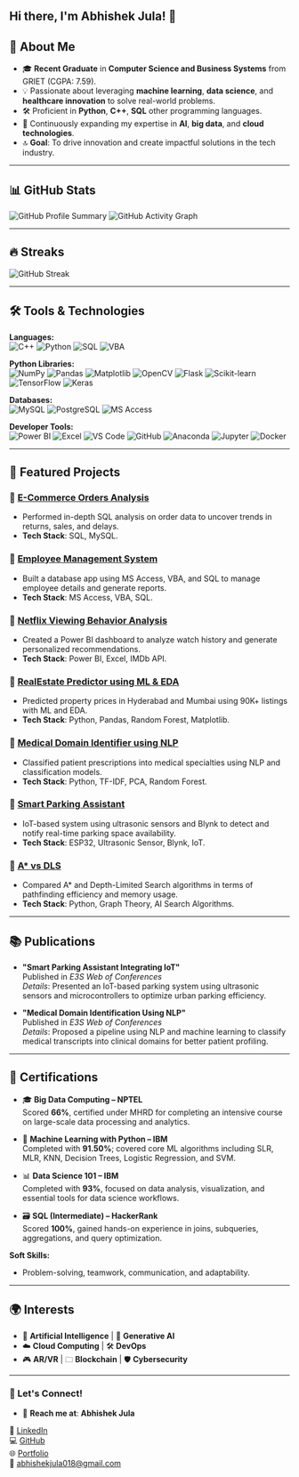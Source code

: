 ## Hi there, I'm Abhishek Jula! 👋


## 🚀 About Me
- 🎓 **Recent Graduate** in **Computer Science and Business Systems** from GRIET (CGPA: 7.59).
- 💡 Passionate about leveraging **machine learning**, **data science**, and **healthcare innovation** to solve real-world problems.
- 🛠️ Proficient in **Python**, **C++**, **SQL** other programming languages.
- 🌱 Continuously expanding my expertise in **AI**, **big data**, and **cloud technologies**.
- 🔝 **Goal**: To drive innovation and create impactful solutions in the tech industry.

---

## 📊 GitHub Stats
![GitHub Profile Summary](https://github-profile-summary-cards.vercel.app/api/cards/profile-details?username=ABHISHEKJULA07&theme=radical)
![GitHub Activity Graph](https://github-readme-activity-graph.vercel.app/graph?username=ABHISHEKJULA07&theme=radical)

---

## 🔥 Streaks
![GitHub Streak](https://github-readme-streak-stats.herokuapp.com/?user=ABHISHEKJULA07&theme=radical)

---

## 🛠️ Tools & Technologies

**Languages:**  
![C++](https://img.shields.io/badge/-C++-00599C?logo=c%2B%2B&logoColor=white&style=for-the-badge)
![Python](https://img.shields.io/badge/-Python-3776AB?logo=python&logoColor=white&style=for-the-badge)
![SQL](https://img.shields.io/badge/-SQL-4479A1?logo=mysql&logoColor=white&style=for-the-badge)
![VBA](https://img.shields.io/badge/-VBA-0D4B91?logo=microsoft-access&logoColor=white&style=for-the-badge)

**Python Libraries:**  
![NumPy](https://img.shields.io/badge/-NumPy-013243?logo=numpy&logoColor=white&style=for-the-badge)
![Pandas](https://img.shields.io/badge/-Pandas-150458?logo=pandas&logoColor=white&style=for-the-badge)
![Matplotlib](https://img.shields.io/badge/-Matplotlib-11557c?logo=matplotlib&logoColor=white&style=for-the-badge)
![OpenCV](https://img.shields.io/badge/-OpenCV-5C3EE8?logo=opencv&logoColor=white&style=for-the-badge)
![Flask](https://img.shields.io/badge/-Flask-000000?logo=flask&logoColor=white&style=for-the-badge)
![Scikit-learn](https://img.shields.io/badge/-Scikit%20Learn-F7931E?logo=scikit-learn&logoColor=white&style=for-the-badge)
![TensorFlow](https://img.shields.io/badge/-TensorFlow-FF6F00?logo=tensorflow&logoColor=white&style=for-the-badge)
![Keras](https://img.shields.io/badge/-Keras-D00000?logo=keras&logoColor=white&style=for-the-badge)

**Databases:**  
![MySQL](https://img.shields.io/badge/-MySQL-4479A1?logo=mysql&logoColor=white&style=for-the-badge)
![PostgreSQL](https://img.shields.io/badge/-PostgreSQL-336791?logo=postgresql&logoColor=white&style=for-the-badge)
![MS Access](https://img.shields.io/badge/-MS%20Access-A4373A?logo=microsoft-access&logoColor=white&style=for-the-badge)

**Developer Tools:**  
![Power BI](https://img.shields.io/badge/-Power%20BI-F2C811?logo=powerbi&logoColor=black&style=for-the-badge)
![Excel](https://img.shields.io/badge/-Excel-217346?logo=microsoft-excel&logoColor=white&style=for-the-badge)
![VS Code](https://img.shields.io/badge/-VS%20Code-007ACC?logo=visualstudiocode&logoColor=white&style=for-the-badge)
![GitHub](https://img.shields.io/badge/-GitHub-181717?logo=github&logoColor=white&style=for-the-badge)
![Anaconda](https://img.shields.io/badge/-Anaconda-44A833?logo=anaconda&logoColor=white&style=for-the-badge)
![Jupyter](https://img.shields.io/badge/-Jupyter-F37626?logo=jupyter&logoColor=white&style=for-the-badge)
![Docker](https://img.shields.io/badge/-Docker-2496ED?logo=docker&logoColor=white&style=for-the-badge)



---

## 🐂 Featured Projects

### 📌 [E-Commerce Orders Analysis](https://github.com/ABHISHEKJULA07/E-Commerce-Orders-Analysis)
- Performed in-depth SQL analysis on order data to uncover trends in returns, sales, and delays.
- **Tech Stack**: SQL, MySQL.

### 📌 [Employee Management System](https://github.com/ABHISHEKJULA07/Employee-Management-System)
- Built a database app using MS Access, VBA, and SQL to manage employee details and generate reports.
- **Tech Stack**: MS Access, VBA, SQL.

### 📌 [Netflix Viewing Behavior Analysis](https://github.com/ABHISHEKJULA07/netflix-viewing-behavior-analysis)
- Created a Power BI dashboard to analyze watch history and generate personalized recommendations.
- **Tech Stack**: Power BI, Excel, IMDb API.

### 📌 [RealEstate Predictor using ML & EDA](https://github.com/ABHISHEKJULA07/RealEstate-Predictor-using-ML-EDA)
- Predicted property prices in Hyderabad and Mumbai using 90K+ listings with ML and EDA.
- **Tech Stack**: Python, Pandas, Random Forest, Matplotlib.

### 📌 [Medical Domain Identifier using NLP](https://github.com/ABHISHEKJULA07/medical-domain-identifier)
- Classified patient prescriptions into medical specialties using NLP and classification models.
- **Tech Stack**: Python, TF-IDF, PCA, Random Forest.

### 📌 [Smart Parking Assistant](https://github.com/ABHISHEKJULA07/Smart-Parking-Assistant-IoT)
- IoT-based system using ultrasonic sensors and Blynk to detect and notify real-time parking space availability.
- **Tech Stack**: ESP32, Ultrasonic Sensor, Blynk, IoT.

### 📌 [A* vs DLS](https://github.com/ABHISHEKJULA07/A-star-vs-Depth-Limited-Search)
- Compared A* and Depth-Limited Search algorithms in terms of pathfinding efficiency and memory usage.
- **Tech Stack**: Python, Graph Theory, AI Search Algorithms.
---

## 📚 Publications

- **"Smart Parking Assistant Integrating IoT"**  
  Published in *E3S Web of Conferences*  
  *Details*: Presented an IoT-based parking system using ultrasonic sensors and microcontrollers to optimize urban parking efficiency.

- **"Medical Domain Identification Using NLP"**  
  Published in *E3S Web of Conferences*  
  *Details*: Proposed a pipeline using NLP and machine learning to classify medical transcripts into clinical domains for better patient profiling.


---

## 📜 Certifications

- 🎓 **Big Data Computing – NPTEL**  
  Scored **66%**, certified under MHRD for completing an intensive course on large-scale data processing and analytics.

- 🤖 **Machine Learning with Python – IBM**  
  Completed with **91.50%**; covered core ML algorithms including SLR, MLR, KNN, Decision Trees, Logistic Regression, and SVM.

- 📊 **Data Science 101 – IBM**  
  Completed with **93%**, focused on data analysis, visualization, and essential tools for data science workflows.

- 🗃️ **SQL (Intermediate) – HackerRank**  
  Scored **100%**, gained hands-on experience in joins, subqueries, aggregations, and query optimization.


**Soft Skills:**
- Problem-solving, teamwork, communication, and adaptability.

---

## 🌍 Interests
- 🤖 **Artificial Intelligence** | 🧠 **Generative AI**  
- ☁️ **Cloud Computing** | 🛠️ **DevOps**  
- 🎮 **AR/VR** | 🗀 **Blockchain** | 🛡️ **Cybersecurity**

---

### 🌟 Let's Connect!
- 📧 **Reach me at**:
**Abhishek Jula** 

🔗 [LinkedIn](https://www.linkedin.com/in/abhi-jula0711)  
💻 [GitHub](https://github.com/ABHISHEKJULA07)  
🌐 [Portfolio](https://abhipinku66.wixsite.com/07112000)  
📧 abhishekjula018@gmail.com


